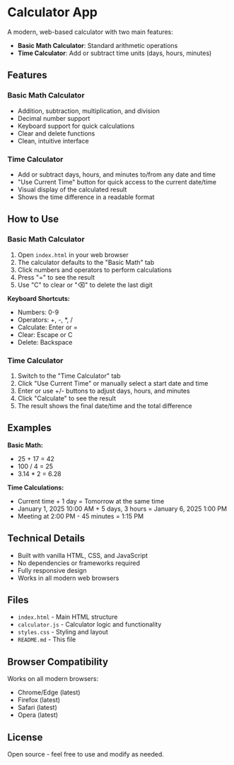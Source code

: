 # Calculator App

A modern, web-based calculator with two main features:
- **Basic Math Calculator**: Standard arithmetic operations
- **Time Calculator**: Add or subtract time units (days, hours, minutes)

## Features

### Basic Math Calculator
- Addition, subtraction, multiplication, and division
- Decimal number support
- Keyboard support for quick calculations
- Clear and delete functions
- Clean, intuitive interface

### Time Calculator
- Add or subtract days, hours, and minutes to/from any date and time
- "Use Current Time" button for quick access to the current date/time
- Visual display of the calculated result
- Shows the time difference in a readable format

## How to Use

### Basic Math Calculator
1. Open `index.html` in your web browser
2. The calculator defaults to the "Basic Math" tab
3. Click numbers and operators to perform calculations
4. Press "=" to see the result
5. Use "C" to clear or "⌫" to delete the last digit

**Keyboard Shortcuts:**
- Numbers: 0-9
- Operators: +, -, *, /
- Calculate: Enter or =
- Clear: Escape or C
- Delete: Backspace

### Time Calculator
1. Switch to the "Time Calculator" tab
2. Click "Use Current Time" or manually select a start date and time
3. Enter or use +/- buttons to adjust days, hours, and minutes
4. Click "Calculate" to see the result
5. The result shows the final date/time and the total difference

## Examples

**Basic Math:**
- 25 + 17 = 42
- 100 / 4 = 25
- 3.14 * 2 = 6.28

**Time Calculations:**
- Current time + 1 day = Tomorrow at the same time
- January 1, 2025 10:00 AM + 5 days, 3 hours = January 6, 2025 1:00 PM
- Meeting at 2:00 PM - 45 minutes = 1:15 PM

## Technical Details

- Built with vanilla HTML, CSS, and JavaScript
- No dependencies or frameworks required
- Fully responsive design
- Works in all modern web browsers

## Files

- `index.html` - Main HTML structure
- `calculator.js` - Calculator logic and functionality
- `styles.css` - Styling and layout
- `README.md` - This file

## Browser Compatibility

Works on all modern browsers:
- Chrome/Edge (latest)
- Firefox (latest)
- Safari (latest)
- Opera (latest)

## License

Open source - feel free to use and modify as needed.
